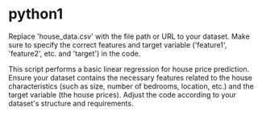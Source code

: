 # python1
Replace 'house_data.csv' with the file path or URL to your dataset. Make sure to specify the correct features and target variable ('feature1', 'feature2', etc. and 'target') in the code.

This script performs a basic linear regression for house price prediction. Ensure your dataset contains the necessary features related to the house characteristics (such as size, number of bedrooms, location, etc.) and the target variable (the house prices). Adjust the code according to your dataset's structure and requirements.
